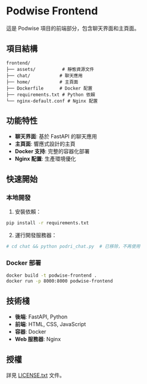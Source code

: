 # Podwise Frontend

這是 Podwise 項目的前端部分，包含聊天界面和主頁面。

## 項目結構

```
frontend/
├── assets/          # 靜態資源文件
├── chat/           # 聊天應用
├── home/           # 主頁面
├── Dockerfile      # Docker 配置
├── requirements.txt # Python 依賴
└── nginx-default.conf # Nginx 配置
```

## 功能特性

- **聊天界面**: 基於 FastAPI 的聊天應用
- **主頁面**: 響應式設計的主頁
- **Docker 支持**: 完整的容器化部署
- **Nginx 配置**: 生產環境優化

## 快速開始

### 本地開發

1. 安裝依賴：
```bash
pip install -r requirements.txt
```

2. 運行開發服務器：
```bash
# cd chat && python podri_chat.py  # 已移除，不再使用
```

### Docker 部署

```bash
docker build -t podwise-frontend .
docker run -p 8000:8000 podwise-frontend
```

## 技術棧

- **後端**: FastAPI, Python
- **前端**: HTML, CSS, JavaScript
- **容器**: Docker
- **Web 服務器**: Nginx

## 授權

詳見 [LICENSE.txt](LICENSE.txt) 文件。 
